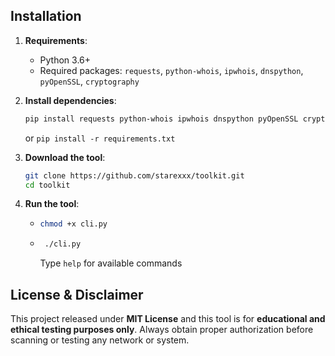 ## Installation

1. **Requirements**:
   - Python 3.6+
   - Required packages: `requests`, `python-whois`, `ipwhois`, `dnspython`, `pyOpenSSL`, `cryptography`

2. **Install dependencies**:
   ```bash
   pip install requests python-whois ipwhois dnspython pyOpenSSL cryptography
   ```
   or `pip install -r requirements.txt`

4. **Download the tool**:
   ```bash
   git clone https://github.com/starexxx/toolkit.git
   cd toolkit
   ```
3. **Run the tool**:
   - ```bash
     chmod +x cli.py
     ```
   - ```bash
      ./cli.py
     ```

     Type `help` for available commands


## License & Disclaimer
This project released under **MIT License** and this tool is for **educational and ethical testing purposes only**. Always obtain proper authorization before scanning or testing any network or system.
